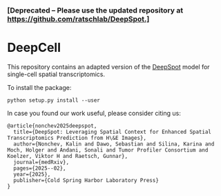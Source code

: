 ### [Deprecated – Please use the updated repository at https://github.com/ratschlab/DeepSpot.]

# DeepCell

This repository contains an adapted version of the [DeepSpot](https://github.com/ratschlab/DeepSpot) model for single-cell spatial transcriptomics.

To install the package:

```
python setup.py install --user
```

In case you found our work useful, please consider citing us:

```
@article{nonchev2025deepspot,
  title={DeepSpot: Leveraging Spatial Context for Enhanced Spatial Transcriptomics Prediction from H\&E Images},
  author={Nonchev, Kalin and Dawo, Sebastian and Silina, Karina and Moch, Holger and Andani, Sonali and Tumor Profiler Consortium and Koelzer, Viktor H and Raetsch, Gunnar},
  journal={medRxiv},
  pages={2025--02},
  year={2025},
  publisher={Cold Spring Harbor Laboratory Press}
}
```
